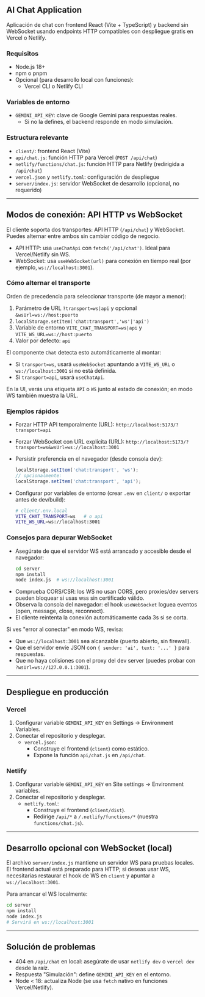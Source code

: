 ## AI Chat Application

Aplicación de chat con frontend React (Vite + TypeScript) y backend sin WebSocket usando endpoints HTTP compatibles con despliegue gratis en Vercel o Netlify.

### Requisitos
- Node.js 18+
- npm o pnpm
- Opcional (para desarrollo local con funciones):
  - Vercel CLI o Netlify CLI

### Variables de entorno
- `GEMINI_API_KEY`: clave de Google Gemini para respuestas reales.
  - Si no la defines, el backend responde en modo simulación.

### Estructura relevante
- `client/`: frontend React (Vite)
- `api/chat.js`: función HTTP para Vercel (`POST /api/chat`)
- `netlify/functions/chat.js`: función HTTP para Netlify (redirigida a `/api/chat`)
- `vercel.json` y `netlify.toml`: configuración de despliegue
- `server/index.js`: servidor WebSocket de desarrollo (opcional, no requerido)

---

## Modos de conexión: API HTTP vs WebSocket

El cliente soporta dos transportes: API HTTP (`/api/chat`) y WebSocket. Puedes alternar entre ambos sin cambiar código de negocio.

- API HTTP: usa `useChatApi` con `fetch('/api/chat')`. Ideal para Vercel/Netlify sin WS.
- WebSocket: usa `useWebSocket(url)` para conexión en tiempo real (por ejemplo, `ws://localhost:3001`).

### Cómo alternar el transporte

Orden de precedencia para seleccionar transporte (de mayor a menor):
1. Parámetro de URL `?transport=ws|api` y opcional `&wsUrl=ws://host:puerto`
2. `localStorage.setItem('chat:transport','ws'|'api')`
3. Variable de entorno `VITE_CHAT_TRANSPORT=ws|api` y `VITE_WS_URL=ws://host:puerto`
4. Valor por defecto: `api`

El componente `Chat` detecta esto automáticamente al montar:

- Si `transport=ws`, usará `useWebSocket` apuntando a `VITE_WS_URL` o `ws://localhost:3001` si no está definida.
- Si `transport=api`, usará `useChatApi`.

En la UI, verás una etiqueta `API` o `WS` junto al estado de conexión; en modo WS también muestra la URL.

### Ejemplos rápidos

- Forzar HTTP API temporalmente (URL):
  `http://localhost:5173/?transport=api`

- Forzar WebSocket con URL explícita (URL):
  `http://localhost:5173/?transport=ws&wsUrl=ws://localhost:3001`

- Persistir preferencia en el navegador (desde consola dev):
  ```js
  localStorage.setItem('chat:transport', 'ws');
  // opcionalmente:
  localStorage.setItem('chat:transport', 'api');
  ```

- Configurar por variables de entorno (crear `.env` en `client/` o exportar antes de dev/build):
  ```bash
  # client/.env.local
  VITE_CHAT_TRANSPORT=ws   # o api
  VITE_WS_URL=ws://localhost:3001
  ```

### Consejos para depurar WebSocket

- Asegúrate de que el servidor WS está arrancado y accesible desde el navegador:
  ```bash
  cd server
  npm install
  node index.js  # ws://localhost:3001
  ```
- Comprueba CORS/CSR: los WS no usan CORS, pero proxies/dev servers pueden bloquear si usas wss sin certificado válido.
- Observa la consola del navegador: el hook `useWebSocket` loguea eventos (open, message, close, reconnect).
- El cliente reintenta la conexión automáticamente cada 3s si se corta.

Si ves "error al conectar" en modo WS, revisa:
- Que `ws://localhost:3001` sea alcanzable (puerto abierto, sin firewall).
- Que el servidor envíe JSON con `{ sender: 'ai', text: '...' }` para respuestas.
- Que no haya colisiones con el proxy del dev server (puedes probar con `?wsUrl=ws://127.0.0.1:3001`).

---

## Despliegue en producción

### Vercel
1) Configurar variable `GEMINI_API_KEY` en Settings → Environment Variables.
2) Conectar el repositorio y desplegar.
   - `vercel.json`:
     - Construye el frontend (`client`) como estático.
     - Expone la función `api/chat.js` en `/api/chat`.

### Netlify
1) Configurar variable `GEMINI_API_KEY` en Site settings → Environment variables.
2) Conectar el repositorio y desplegar.
   - `netlify.toml`:
     - Construye el frontend (`client/dist`).
     - Redirige `/api/*` a `/.netlify/functions/*` (nuestra `functions/chat.js`).

---

## Desarrollo opcional con WebSocket (local)
El archivo `server/index.js` mantiene un servidor WS para pruebas locales. El frontend actual está preparado para HTTP; si deseas usar WS, necesitarías restaurar el hook de WS en `client` y apuntar a `ws://localhost:3001`.

Para arrancar el WS localmente:
```bash
cd server
npm install
node index.js
# Servirá en ws://localhost:3001
```

---

## Solución de problemas
- 404 en `/api/chat` en local: asegúrate de usar `netlify dev` o `vercel dev` desde la raíz.
- Respuesta "Simulación": define `GEMINI_API_KEY` en el entorno.
- Node < 18: actualiza Node (se usa `fetch` nativo en funciones Vercel/Netlify).
